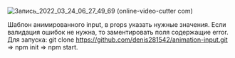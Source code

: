
![Запись_2022_03_24_06_27_49_69 (online-video-cutter com)](https://user-images.githubusercontent.com/47778499/159836912-aca18e95-978d-420e-89fd-c95eb49af64c.gif)

Шаблон анимированного input, в props указать нужные значения. Если валидация ошибок не нужна, то заментировать поля содержащие error. Для запуска: git clone https://github.com/denis281542/animation-input.git => npm init => npm start.
